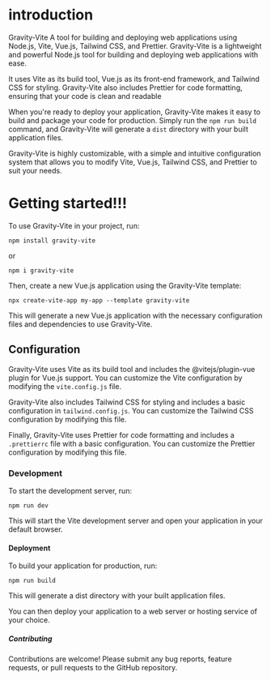 # introduction
Gravity-Vite
A tool for building and deploying web applications using Node.js, Vite, Vue.js, Tailwind CSS, and Prettier. Gravity-Vite is a lightweight and powerful Node.js tool for building and deploying web applications with ease. 

It uses Vite as its build tool, Vue.js as its front-end framework, and Tailwind CSS for styling. Gravity-Vite also includes Prettier for code formatting, ensuring that your code is clean and readable

When you're ready to deploy your application, Gravity-Vite makes it easy to build and package your code for production. Simply run the `npm run build` command, and Gravity-Vite will generate a `dist` directory with your built application files.

Gravity-Vite is highly customizable, with a simple and intuitive configuration system that allows you to modify Vite, Vue.js, Tailwind CSS, and Prettier to suit your needs.


# Getting started!!!
To use Gravity-Vite in your project, run:
```
npm install gravity-vite
```
or
```
npm i gravity-vite
```

Then, create a new Vue.js application using the Gravity-Vite template:
```
npx create-vite-app my-app --template gravity-vite
```

This will generate a new Vue.js application with the necessary configuration files and dependencies to use Gravity-Vite.


## Configuration
Gravity-Vite uses Vite as its build tool and includes the @vitejs/plugin-vue plugin for Vue.js support. You can customize the Vite configuration by modifying the `vite.config.js` file.

Gravity-Vite also includes Tailwind CSS for styling and includes a basic configuration in `tailwind.config.js`. You can customize the Tailwind CSS configuration by modifying this file.

Finally, Gravity-Vite uses Prettier for code formatting and includes a `.prettierrc` file with a basic configuration. You can customize the Prettier configuration by modifying this file.


### Development
To start the development server, run:
```
npm run dev
```
This will start the Vite development server and open your application in your default browser.

#### Deployment
To build your application for production, run:
```
npm run build
```
This will generate a dist directory with your built application files.

You can then deploy your application to a web server or hosting service of your choice.

##### Contributing
Contributions are welcome! Please submit any bug reports, feature requests, or pull requests to the GitHub repository.